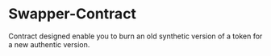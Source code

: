 # Swapper-Contract
Contract designed enable you to burn an old synthetic version of a token for a new authentic version.
